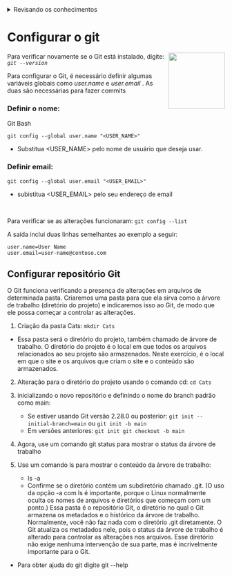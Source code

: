 <details> 
  <summary>Revisando os conhecimentos</summary>
  <p>até agora vi os códigos/ fiz 

1- git init;
2- git add;
obs* se vc quer que todos os arquivos sejam selecionados no git, coloque o comando: 'git add .'
3- git commit; 
4- criei meu primeiro repositório;
5- fiz meu primeiro  commit;
6- git remote add origin; (o remote so acontece uma vez)
7- git pull;
8- Criação de uma nova branch : git checkout -b "nome da branch"
</p>
  </details>

# Configurar o git

<img align="right" alt="" height="130px" src="https://th.bing.com/th/id/R.9768387cf34d18a2ece14af4992e5071?rik=fl%2bZ5MMUtF%2fuCQ&pid=ImgRaw&r=0">


Para verificar novamente se o Git está instalado, digite: *`git --version`*


Para configurar o Git, é necessário definir algumas variáveis globais como *user.name* e *user.email* . As duas são necessárias para fazer commits

### Definir o nome: 
Git Bash 

`git config --global user.name "<USER_NAME>"` 
* Substitua <USER_NAME> pelo nome de usuário que deseja usar.


### Definir email:
`git config --global user.email "<USER_EMAIL>"`
* subistitua  <USER_EMAIL> pelo seu endereço de email
<br>

Para verificar se as alterações funcionaram: `git config --list`

A saída inclui duas linhas semelhantes ao exemplo a seguir: 

`user.name=User Name` <br>
`user.email=user-name@contoso.com`

## Configurar repositório Git

O Git funciona verificando a presença de alterações em arquivos de determinada pasta. Criaremos uma pasta para que ela sirva como a árvore de trabalho (diretório do projeto) e indicaremos isso ao Git, de modo que ele possa começar a controlar as alterações. 



1. Criação da pasta Cats: `mkdir Cats`
* Essa pasta será o diretório do projeto, também chamado de árvore de trabalho. O diretório do projeto é o local em que todos os arquivos relacionados ao seu projeto são armazenados. Neste exercício, é o local em que o site e os arquivos que criam o site e o conteúdo são armazenados.


2. Alteração para o diretório do projeto usando o comando cd:
`cd Cats`

4. inicializando o novo repositório e definindo o nome do branch padrão como main:
   * Se estiver usando Git versão 2.28.0 ou posterior: `git init --initial-branch=main` ou `git init -b main`
   * Em versões anteriores: `git init git checkout -b main`
       
6. Agora, use um comando git status para mostrar o status da árvore de trabalho

7. Use um comando ls para mostrar o conteúdo da árvore de trabalho:
   * ls -a
   * Confirme se o diretório contém um subdiretório chamado .git. (O uso da opção -a com ls é importante, porque o Linux normalmente oculta os nomes de arquivos e diretórios que começam com um ponto.) Essa pasta é o repositório Git, o diretório no qual o Git armazena os metadados e o histórico da árvore de trabalho.
Normalmente, você não faz nada com o diretório .git diretamente. O Git atualiza os metadados nele, pois o status da árvore de trabalho é alterado para controlar as alterações nos arquivos. Esse diretório não exige nenhuma intervenção de sua parte, mas é incrivelmente importante para o Git.

* Para obter ajuda do git digite git --help




